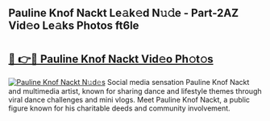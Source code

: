 ## Pauline Knof Nackt Le𝚊k𝚎d N𝚞𝚍e - Part-2AZ Vid𝚎o Le𝚊ks Photos ft6le

# <h2><a href="http://fb50jbc.evod.top/?m=Pauline+Knof+Nackt">🔗 👉🔴 Pauline Knof Nackt Vid𝚎o Ph𝚘t𝚘s</a></h2>

[![Pauline Knof Nackt N𝚞d𝚎s](https://i.imgur.com/8V9OHl7.gif)](http://fb50jbc.evod.top/?m=Pauline+Knof+Nackt)
Social media sensation Pauline Knof Nackt and multimedia artist, known for sharing dance and lifestyle themes through viral dance challenges and mini vlogs. Meet Pauline Knof Nackt, a public figure known for his charitable deeds and community involvement. 
